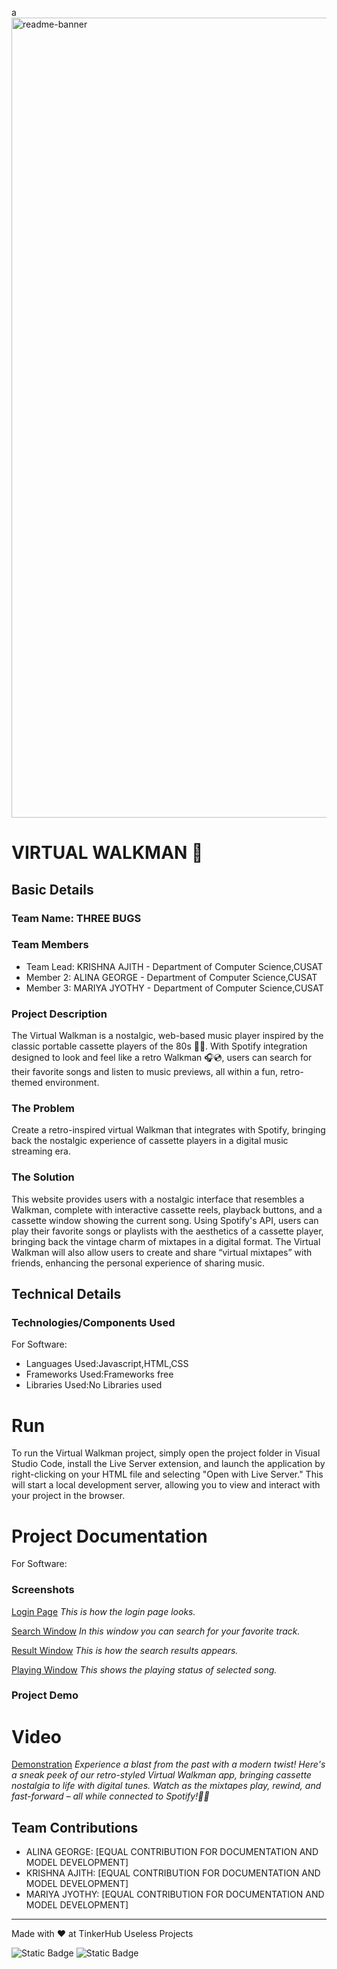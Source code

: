 a <img width="1280" alt="readme-banner" src="https://github.com/user-attachments/assets/35332e92-44cb-425b-9dff-27bcf1023c6c">

# VIRTUAL WALKMAN 🎯


## Basic Details
### Team Name: THREE BUGS


### Team Members
- Team Lead: KRISHNA AJITH - Department of Computer Science,CUSAT
- Member 2: ALINA GEORGE - Department of Computer Science,CUSAT
- Member 3: MARIYA JYOTHY - Department of Computer Science,CUSAT

### Project Description
The Virtual Walkman is a nostalgic, web-based music player inspired by the classic portable cassette players of the 80s 📼📼. With Spotify integration designed to look and feel like a retro Walkman 🎧💿, users can search for their favorite songs and listen to music previews, all within a fun, retro-themed environment.

### The Problem
Create a retro-inspired virtual Walkman that integrates with Spotify, bringing back the nostalgic experience of cassette players in a digital music streaming era.

### The Solution
This website provides users with a nostalgic interface that resembles a Walkman, complete with interactive cassette reels, playback buttons, and a cassette window showing the current song. Using Spotify's API, users can play their favorite songs or playlists with the aesthetics of a cassette player, bringing back the vintage charm of mixtapes in a digital format. The Virtual Walkman will also allow users to create and share “virtual mixtapes” with friends, enhancing the personal experience of sharing music.

## Technical Details
### Technologies/Components Used
For Software:
- Languages Used:Javascript,HTML,CSS
- Frameworks Used:Frameworks free
- Libraries Used:No Libraries used 



# Run
To run the Virtual Walkman project, simply open the project folder in Visual Studio Code, install the Live Server extension, and launch the application by right-clicking on your HTML file and selecting "Open with Live Server." This will start a local development server, allowing you to view and interact with your project in the browser.

# Project Documentation
For Software:

### Screenshots
[Login Page](https://drive.google.com/file/d/1RsZOTW5deo1bDdb8Uz51FEk2aWU8uXt0/view?usp=sharing)
*This is how the login page looks.*

[Search Window](https://drive.google.com/file/d/1JfnJreEqAPca4CZbMT8j6cEg50UUjEnW/view?usp=sharing)
*In this window you can search for your favorite track.*

[Result Window](https://drive.google.com/file/d/11-JUzzNuyzx7jlITrVw-VznNGRC_dF1Q/view?usp=sharing)
*This is how the search results appears.*

[Playing Window](https://drive.google.com/file/d/1j9VSOpD6Gpz5R5AxSr9ugE_JcVG-Epu0/view?usp=sharing)
*This shows the playing status of selected song.*

### Project Demo
# Video
[Demonstration](https://drive.google.com/file/d/1xkmoKPxExRp4ifCK-_do5yMTEzRmL3Rd/view?usp=sharing)
*Experience a blast from the past with a modern twist! Here's a sneak peek of our retro-styled Virtual Walkman app, bringing cassette nostalgia to life with digital tunes. Watch as the mixtapes play, rewind, and fast-forward – all while connected to Spotify!📼✨*


## Team Contributions
- ALINA GEORGE: [EQUAL CONTRIBUTION FOR DOCUMENTATION AND MODEL DEVELOPMENT]
- KRISHNA AJITH: [EQUAL CONTRIBUTION FOR DOCUMENTATION AND MODEL DEVELOPMENT]
- MARIYA JYOTHY: [EQUAL CONTRIBUTION FOR DOCUMENTATION AND MODEL DEVELOPMENT]

---
Made with ❤️ at TinkerHub Useless Projects 

![Static Badge](https://img.shields.io/badge/TinkerHub-24?color=%23000000&link=https%3A%2F%2Fwww.tinkerhub.org%2F)
![Static Badge](https://img.shields.io/badge/UselessProject--24-24?link=https%3A%2F%2Fwww.tinkerhub.org%2Fevents%2FQ2Q1TQKX6Q%2FUseless%2520Projects)



